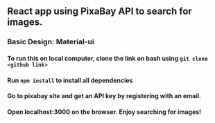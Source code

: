 
## React app using PixaBay API to search for images. 
### Basic Design: Material-ui 
#### To run this on local computer, clone the link on bash using `git clone <github link>`
#### Run `npm install` to install all dependencies
#### Go to pixabay site and get an API key by registering with an email. 
#### Open localhost:3000 on the browser. Enjoy searching for images!

